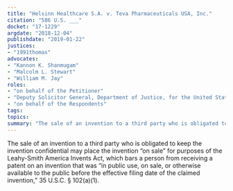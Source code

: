 ```yaml
---
title: "Helsinn Healthcare S.A. v. Teva Pharmaceuticals USA, Inc."
citation: "586 U.S. ___"
docket: "17-1229"
argdate: "2018-12-04"
publishdate: "2019-01-22"
justices:
- "1991thomas"
advocates:
- "Kannon K. Shanmugam"
- "Malcolm L. Stewart"
- "William M. Jay"
roles:
- "on behalf of the Petitioner"
- "Deputy Solicitor General, Department of Justice, for the United States, as amicus curiae, supporting the Petitioner"
- "on behalf of the Respondents"
tags:
topics:
summary: "The sale of an invention to a third party who is obligated to keep the invention confidential may place the invention “on sale” for purposes of the Leahy-Smith America Invents Act, which bars a person from receiving a patent on an invention that was “in public use, on sale, or otherwise available to the public before the effective filing date of the claimed invention,” 35 U.S.C. § 102(a)(1)."
---
```

The sale of an invention to a third party who is obligated to keep the invention confidential may place the invention “on sale” for purposes of the Leahy-Smith America Invents Act, which bars a person from receiving a patent on an invention that was “in public use, on sale, or otherwise available to the public before the effective filing date of the claimed invention,” 35 U.S.C. § 102(a)(1).